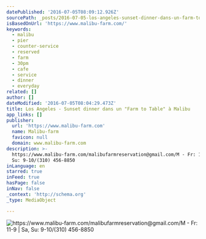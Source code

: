 ```yaml
---
datePublished: '2016-07-05T08:09:12.926Z'
sourcePath: _posts/2016-07-05-los-angeles-sunset-dinner-dans-un-farm-to-table-a-malibu.md
isBasedOnUrl: 'https://www.malibu-farm.com/'
keywords:
  - malibu
  - pier
  - counter-service
  - reserved
  - farm
  - 30pm
  - cafe
  - service
  - dinner
  - everyday
related: []
author: []
dateModified: '2016-07-05T08:04:29.473Z'
title: Los Angeles - Sunset dinner dans un "Farm to Table" à Malibu
app_links: []
publisher:
  url: 'https://www.malibu-farm.com'
  name: Malibu-farm
  favicon: null
  domain: www.malibu-farm.com
description: >-
  https://www.malibu-farm.com/malibufarmreservation@gmail.com/M - Fr: 11-9 | Sa,
  Su: 9-10/(310) 456-8850
inLanguage: en
starred: true
inFeed: true
hasPage: false
inNav: false
_context: 'http://schema.org'
_type: MediaObject

---
```

![https://www.malibu-farm.com/malibufarmreservation@gmail.com/M - Fr: 11-9 | Sa, Su: 9-10/(310) 456-8850](https://the-grid-user-content.s3-us-west-2.amazonaws.com/cc231c96-577e-41f2-ad8b-6955fdc56dc5.png)